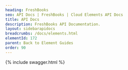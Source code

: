```yaml
---
heading: FreshBooks
seo: API Docs | FreshBooks | Cloud Elements API Docs
title: API Docs
description: FreshBooks API Documentation.
layout: sidebarapidocs
breadcrumbs: /docs/elements.html
elementId: 172
parent: Back to Element Guides
order: 90
---
```


{% include swagger.html %}
